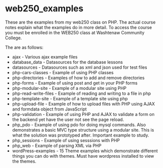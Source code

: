 # web250_examples
These are the examples from my web250 class on PHP.  The actual course notes explain what the examples do in more detail.  To access the course you must be enrolled in the WEB250 class at Washtenaw Community College.

The are as follows:

* ajax - Various ajax example files
* database_data - Datasources for the database lessons
* datasources - Datasources such as xml and json used for test files
* php-cars-classes - Example of using PHP classes
* php-directories - Examples of how to add and remove directories
* php-forms - Example of using post and get in your PHP forms
* php-modular-site - Example of a modular site using PHP
* php-read-write-files - Example of reading and writing to a file in php
* php-template-site - Example of a template site using php
* php-upload-file - Example of how to upload files with PHP using AJAX and formdata object from JavaScript
* php-validation - Example of using PHP and AJAX to validate a form on the backend yet have the user not see the page reload.
* php_pdo - Example of using pdo for doing mysql commands.  Also demonstrates a basic MVC type structure using a modular site.  This is what the solution was prototyped after. Important example to study.
* php_sessions - Example of using sesssions with PHP
* php_web - Example of parsing XML via PHP
* wordPress-examples - 15 Theme examples which demonstrate different things you can do with themes.  Must have wordpress installed to view the themes.

